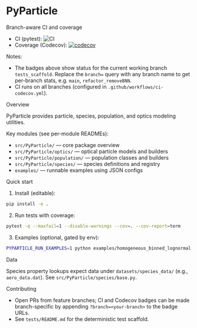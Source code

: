 # PyParticle

Branch-aware CI and coverage

- CI (pytest): ![CI](https://github.com/lfierce2/PyParticle/actions/workflows/ci-codecov.yml/badge.svg?branch=tests_scaffold)
- Coverage (Codecov): [![codecov](https://codecov.io/gh/lfierce2/PyParticle/branch/tests_scaffold/graph/badge.svg)](https://codecov.io/gh/lfierce2/PyParticle/branch/tests_scaffold)

Notes:
- The badges above show status for the current working branch `tests_scaffold`. Replace the `branch=` query with any branch name to get per-branch stats, e.g. `main`, `refactor_removeBNN`.
- CI runs on all branches (configured in `.github/workflows/ci-codecov.yml`).

Overview

PyParticle provides particle, species, population, and optics modeling utilities.

Key modules (see per-module READMEs):
- `src/PyParticle/` — core package overview
- `src/PyParticle/optics/` — optical particle models and builders
- `src/PyParticle/population/` — population classes and builders
- `src/PyParticle/species/` — species definitions and registry
- `examples/` — runnable examples using JSON configs

Quick start

1) Install (editable):

```bash
pip install -e .
```

2) Run tests with coverage:

```bash
pytest -q --maxfail=1 --disable-warnings --cov=. --cov-report=term
```

3) Examples (optional, gated by env):

```bash
PYPARTICLE_RUN_EXAMPLES=1 python examples/homogeneous_binned_lognormal.py
```

Data

Species property lookups expect data under `datasets/species_data/` (e.g., `aero_data.dat`). See `src/PyParticle/species/base.py`.

Contributing

- Open PRs from feature branches; CI and Codecov badges can be made branch-specific by appending `?branch=<your-branch>` to the badge URLs.
- See `tests/README.md` for the deterministic test scaffold.
